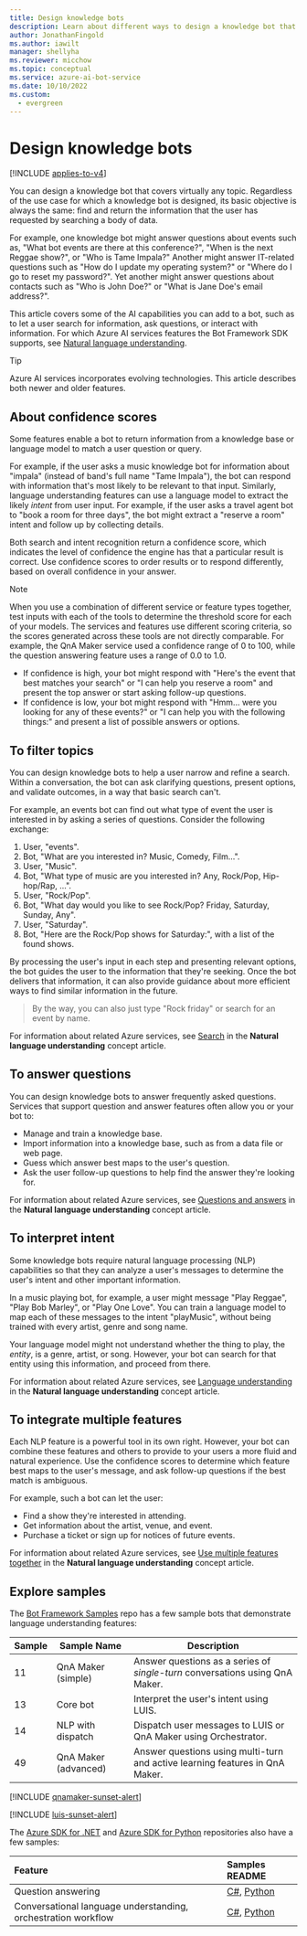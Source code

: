 ```yaml
---
title: Design knowledge bots
description: Learn about different ways to design a knowledge bot that finds and returns information in response to the user's input or query.
author: JonathanFingold
ms.author: iawilt
manager: shellyha
ms.reviewer: micchow
ms.topic: conceptual
ms.service: azure-ai-bot-service
ms.date: 10/10/2022
ms.custom:
  - evergreen
---
```


# Design knowledge bots

[!INCLUDE [applies-to-v4](includes/applies-to-v4-current.md)]

You can design a knowledge bot that covers virtually any topic.
Regardless of the use case for which a knowledge bot is designed, its basic objective is always the same: find and return the information that the user has requested by searching a body of data.

For example, one knowledge bot might answer questions about events such as, "What bot events are there at this conference?", "When is the next Reggae show?", or "Who is Tame Impala?" Another might answer IT-related questions such as "How do I update my operating system?" or "Where do I go to reset my password?". Yet another might answer questions about contacts such as "Who is John Doe?" or "What is Jane Doe's email address?".

This article covers some of the AI capabilities you can add to a bot, such as to let a user search for information, ask questions, or interact with information.
For which Azure AI services features the Bot Framework SDK supports, see [Natural language understanding](v4sdk/bot-builder-concept-luis.md).

> [!TIP]
> Azure AI services incorporates evolving technologies. This article describes both newer and older features.

## About confidence scores

Some features enable a bot to return information from a knowledge base or language model to match a user question or query.

For example, if the user asks a music knowledge bot for information about "impala" (instead of band's full name "Tame Impala"), the bot can respond with information that's most likely to be relevant to that input. Similarly, language understanding features can use a language model to extract the likely _intent_ from user input.
For example, if the user asks a travel agent bot to "book a room for three days", the bot might extract a "reserve a room" intent and follow up by collecting details.

Both search and intent recognition return a confidence score, which indicates the level of confidence the engine has that a particular result is correct. Use confidence scores to order results or to respond differently, based on overall confidence in your answer.

> [!NOTE]
> When you use a combination of different service or feature types together, test inputs with each of the tools to determine the threshold score for each of your models. The services and features use different scoring criteria, so the scores generated across these tools are not directly comparable. For example, the QnA Maker service used a confidence range of 0 to 100, while the question answering feature uses a range of 0.0 to 1.0.

- If confidence is high, your bot might respond with "Here's the event that best matches your search" or "I can help you reserve a room" and present the top answer or start asking follow-up questions.
- If confidence is low, your bot might respond with "Hmm... were you looking for any of these events?" or "I can help you with the following things:" and present a list of possible answers or options.

## To filter topics

You can design knowledge bots to help a user narrow and refine a search.
Within a conversation, the bot can ask clarifying questions, present options, and validate outcomes, in a way that basic search can't.

For example, an events bot can find out what type of event the user is interested in by asking a series of questions.
Consider the following exchange:

1. User, "events".
1. Bot, "What are you interested in? Music, Comedy, Film...".
1. User, "Music".
1. Bot, "What type of music are you interested in? Any, Rock/Pop, Hip-hop/Rap, ...".
1. User, "Rock/Pop".
1. Bot, "What day would you like to see Rock/Pop? Friday, Saturday, Sunday, Any".
1. User, "Saturday".
1. Bot, "Here are the Rock/Pop shows for Saturday:", with a list of the found shows.

By processing the user's input in each step and presenting relevant options, the bot guides the user to the information that they're seeking.
Once the bot delivers that information, it can also provide guidance about more efficient ways to find similar information in the future.

> By the way, you can also just type "Rock friday" or search for an event by name.

For information about related Azure services, see [Search](v4sdk/bot-builder-concept-luis.md#search) in the **Natural language understanding** concept article.

## To answer questions

You can design knowledge bots to answer frequently asked questions.
Services that support question and answer features often allow you or your bot to:

- Manage and train a knowledge base.
- Import information into a knowledge base, such as from a data file or web page.
- Guess which answer best maps to the user's question.
- Ask the user follow-up questions to help find the answer they're looking for.

For information about related Azure services, see [Questions and answers](v4sdk/bot-builder-concept-luis.md#questions-and-answers) in the **Natural language understanding** concept article.

## To interpret intent

Some knowledge bots require natural language processing (NLP) capabilities so that they can analyze a user's messages to determine the user's intent and other important information.

In a music playing bot, for example, a user might message "Play Reggae", "Play Bob Marley", or "Play One Love".
You can train a language model to map each of these messages to the intent "playMusic", without being trained with every artist, genre and song name.

Your language model might not understand whether the thing to play, the _entity_, is a genre, artist, or song.
However, your bot can search for that entity using this information, and proceed from there.

For information about related Azure services, see [Language understanding](v4sdk/bot-builder-concept-luis.md#language-understanding) in the **Natural language understanding** concept article.

## To integrate multiple features

Each NLP feature is a powerful tool in its own right.
However, your bot can combine these features and others to provide to your users a more fluid and natural experience.
Use the confidence scores to determine which feature best maps to the user's message, and ask follow-up questions if the best match is ambiguous.

For example, such a bot can let the user:

- Find a show they're interested in attending.
- Get information about the artist, venue, and event.
- Purchase a ticket or sign up for notices of future events.

For information about related Azure services, see [Use multiple features together](v4sdk/bot-builder-concept-luis.md#use-multiple-features-together) in the **Natural language understanding** concept article.

## Explore samples

The [Bot Framework Samples](https://github.com/microsoft/BotBuilder-Samples#readme) repo has a few sample bots that demonstrate language understanding features:

| Sample | Sample Name          | Description                                                                    |
| ------ | -------------------- | ------------------------------------------------------------------------------ |
| 11     | QnA Maker (simple)   | Answer questions as a series of _single-turn_ conversations using QnA Maker.   |
| 13     | Core bot             | Interpret the user's intent using LUIS.                                        |
| 14     | NLP with dispatch    | Dispatch user messages to LUIS or QnA Maker using Orchestrator.                |
| 49     | QnA Maker (advanced) | Answer questions using multi-turn and active learning features in QnA Maker.   |

[!INCLUDE [qnamaker-sunset-alert](includes/qnamaker-sunset-alert.md)]

[!INCLUDE [luis-sunset-alert](includes/luis-sunset-alert.md)]

The [Azure SDK for .NET](https://github.com/Azure/azure-sdk-for-net#readme) and [Azure SDK for Python](https://github.com/Azure/azure-sdk-for-python#readme) repositories also have a few samples:

| Feature | Samples README |
|:-|:-|
| Question answering | [C#](https://github.com/Azure/azure-sdk-for-python/tree/main/sdk/cognitivelanguage/azure-ai-language-questionanswering/samples#readme), [Python](https://github.com/Azure/azure-sdk-for-net/tree/main/sdk/cognitivelanguage/Azure.AI.Language.QuestionAnswering/samples#readme) |
| Conversational language understanding, orchestration workflow | [C#](https://github.com/Azure/azure-sdk-for-net/tree/main/sdk/cognitivelanguage/Azure.AI.Language.QuestionAnswering/samples#readme), [Python](https://github.com/Azure/azure-sdk-for-python/tree/main/sdk/cognitivelanguage/azure-ai-language-conversations/samples#readme) |
